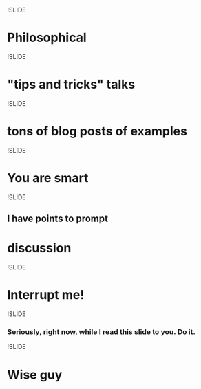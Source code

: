 !SLIDE
# Philosophical

!SLIDE
# "tips and tricks" talks

!SLIDE
# tons of blog posts of examples

!SLIDE
# You are smart

!SLIDE
## I have points to prompt
# discussion

!SLIDE
# Interrupt me!

!SLIDE
### Seriously, right now, while I read this slide to you. Do it.

!SLIDE
# Wise guy

